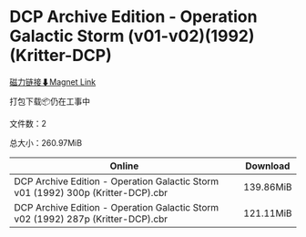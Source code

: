 # DCP Archive Edition - Operation Galactic Storm (v01-v02)(1992)(Kritter-DCP)

[磁力链接⬇Magnet Link](magnet:?xt=urn:btih:99c13d077b6939e95ebd09bff1cc08a637be0fe8&dn=DCP%20Archive%20Edition%20-%20Operation%20Galactic%20Storm%20%28v01-v02%29%281992%29%28Kritter-DCP%29)

打包下载📦仍在工事中

文件数：2

总大小：260.97MiB

Online | Download
--- | ---
DCP Archive Edition - Operation Galactic Storm v01 (1992) 300p (Kritter-DCP).cbr | 139.86MiB
DCP Archive Edition - Operation Galactic Storm v02 (1992) 287p (Kritter-DCP).cbr | 121.11MiB